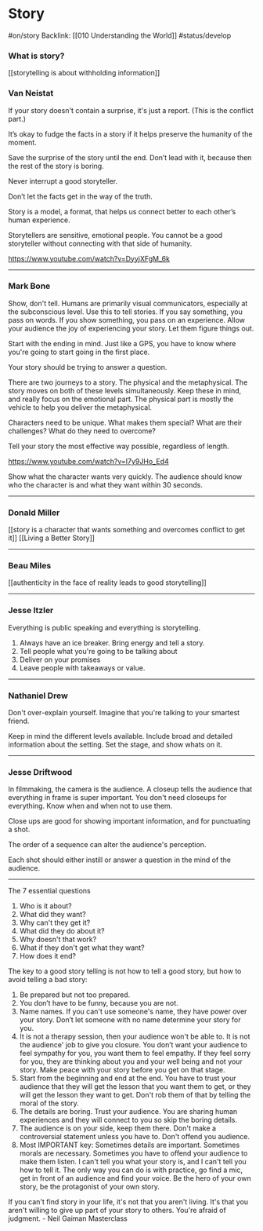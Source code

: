 # Story
#on/story 
Backlink: [[010 Understanding the World]]
#status/develop 

### What is story?


[[storytelling is about withholding information]]

### Van Neistat

If your story doesn't contain a surprise, it's just a report. (This is the conflict part.)

It’s okay to fudge the facts in a story if it helps preserve the humanity of the moment.

Save the surprise of the story until the end. Don’t lead with it, because then the rest of the story is boring.

Never interrupt a good storyteller.

Don’t let the facts get in the way of the truth.

Story is a model, a format, that helps us connect better to each other’s human experience. 

Storytellers are sensitive, emotional people. You cannot be a good storyteller without connecting with that side of humanity.

https://www.youtube.com/watch?v=DyyjXFgM_6k

---


### Mark Bone

Show, don't tell. Humans are primarily visual communicators, especially at the subconscious level. Use this to tell stories. If you say something, you pass on words. If you show something, you pass on an experience. Allow your audience the joy of experiencing your story. Let them figure things out.

Start with the ending in mind. Just like a GPS, you have to know where you're going to start going in the first place.

Your story should be trying to answer a question.

There are two journeys to a story. The physical and the metaphysical. The story moves on both of these levels simultaneously. Keep these in mind, and really focus on the emotional part. The physical part is mostly the vehicle to help you deliver the metaphysical.

Characters need to be unique. What makes them special? What are their challenges? What do they need to overcome?

Tell your story the most effective way possible, regardless of length.

https://www.youtube.com/watch?v=I7y9JHo_Ed4

Show what the character wants very quickly. The audience should know who the character is and what they want within 30 seconds.

---

### Donald Miller
[[story is a character that wants something and overcomes conflict to get it]]
[[Living a Better Story]]

---

### Beau Miles
[[authenticity in the face of reality leads to good storytelling]]

---

### Jesse Itzler
Everything is public speaking and everything is storytelling.
1. Always have an ice breaker. Bring energy and tell a story.
2. Tell people what you're going to be talking about
3. Deliver on your promises
4. Leave people with takeaways or value.

---

### Nathaniel Drew

Don't over-explain yourself. Imagine that you're talking to your smartest friend.

Keep in mind the different levels available. Include broad and detailed information about the setting. Set the stage, and show whats on it.

---



### Jesse Driftwood

In filmmaking, the camera is the audience. A closeup tells the audience that everything in frame is super important. You don't need closeups for everything. Know when and when not to use them. 

Close ups are good for showing important information, and for punctuating a shot.

The order of a sequence can alter the audience's perception.

Each shot should either instill or answer a question in the mind of the audience.

---




The 7 essential questions 
1. Who is it about? 
2. What did they want? 
3. Why can't they get it? 
4. What did they do about it? 
5. Why doesn't that work? 
6. What if they don't get what they want?
7. How does it end?



The key to a good story telling is not how to tell a good story, but how to avoid telling a bad story: 
1. Be prepared but not too prepared.
2. You don’t have to be funny, because you are not.
3. Name names. If you can't use someone's name, they have power over your story. Don’t let someone with no name determine your story for you.
4. It is not a therapy session, then your audience won't be able to. It is not the audience' job to give you closure. You don’t want your audience to feel sympathy for you, you want them to feel empathy. If they feel sorry for you, they are thinking about you and your well being and not your story. Make peace with your story before you get on that stage.
5. Start from the beginning and end at the end. You have to trust your audience that they will get the lesson that you want them to get, or they will get the lesson they want to get. Don't rob them of that by telling the moral of the story.
6. The details are boring. Trust your audience. You are sharing human experiences and they will connect to you so skip the boring details.
7. The audience is on your side, keep them there. Don't make a controversial statement unless you have to. Don't offend you audience. 
8. Most IMPORTANT key: Sometimes details are important. Sometimes morals are necessary. Sometimes you have to offend your audience to make them listen. I can't tell you what your story is, and I can't tell you how to tell it. The only way you can do is with practice, go find a mic, get in front of an audience and find your voice. Be the hero of your own story, be the protagonist of your own story.

If you can't find story in your life, it's not that you aren't living. It's that you aren't willing to give up part of your story to others. You're afraid of judgment. - Neil Gaiman Masterclass